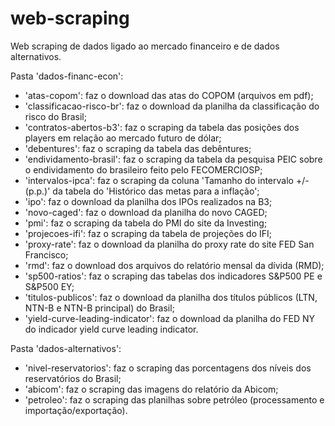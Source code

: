 # web-scraping
Web scraping de dados ligado ao mercado financeiro e de dados alternativos.

Pasta 'dados-financ-econ':
- 'atas-copom': faz o download das atas do COPOM (arquivos em pdf);
- 'classificacao-risco-br': faz o download da planilha da classificação do risco do Brasil;
- 'contratos-abertos-b3': faz o scraping da tabela das posições dos players em relação ao mercado futuro de dólar;
- 'debentures': faz o scraping da tabela das debêntures;
- 'endividamento-brasil': faz o scraping da tabela da pesquisa PEIC sobre o endividamento do brasileiro feito pelo FECOMERCIOSP;
- 'intervalos-ipca': faz o scraping da coluna 'Tamanho do intervalo +/- (p.p.)' da tabela do 'Histórico das metas para a inflação';
- 'ipo': faz o download da planilha dos IPOs realizados na B3;
- 'novo-caged': faz o download da planilha do novo CAGED;
- 'pmi': faz o scraping da tabela do PMI do site da Investing;
- 'projecoes-ifi': faz o scraping da tabela de projeções do IFI;
- 'proxy-rate': faz o download da planilha do proxy rate do site FED San Francisco;
- 'rmd': faz o download dos arquivos do relatório mensal da dívida (RMD);
- 'sp500-ratios': faz o scraping das tabelas dos indicadores S&P500 PE e S&P500 EY;
- 'titulos-publicos': faz o download da planilha dos títulos públicos (LTN, NTN-B e NTN-B principal) do Brasil;
- 'yield-curve-leading-indicator': faz o download da planilha do FED NY do indicador yield curve leading indicator.

Pasta 'dados-alternativos':
- 'nivel-reservatorios': faz o scraping das porcentagens dos níveis dos reservatórios do Brasil;
- 'abicom': faz o scraping das imagens do relatório da Abicom;
- 'petroleo': faz o scraping das planilhas sobre petróleo (processamento e importação/exportação).